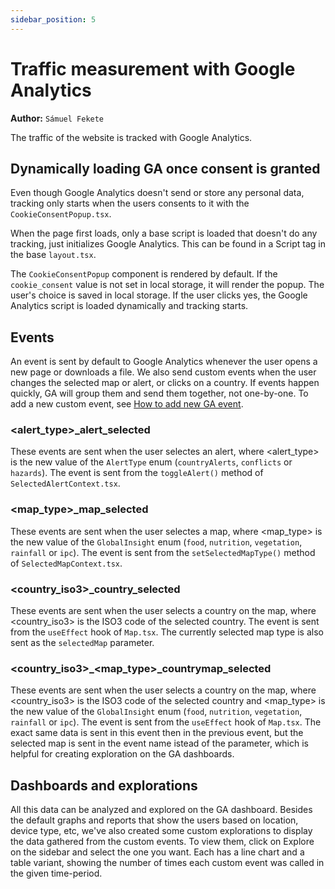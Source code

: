 ```yaml
---
sidebar_position: 5
---
```


# Traffic measurement with Google Analytics

**Author:** `Sámuel Fekete`

The traffic of the website is tracked with Google Analytics.

## Dynamically loading GA once consent is granted

Even though Google Analytics doesn't send or store any personal data, tracking only starts when the users consents to it with the `CookieConsentPopup.tsx`.

When the page first loads, only a base script is loaded that doesn't do any tracking, just initializes Google Analytics. This can be found in a Script tag in the base `layout.tsx`.

The `CookieConsentPopup` component is rendered by default. If the `cookie_consent` value is not set in local storage, it will render the popup. The user's choice is saved in local storage. If the user clicks yes, the Google Analytics script is loaded dynamically and tracking starts.

## Events

An event is sent by default to Google Analytics whenever the user opens a new page or downloads a file. We also send custom events when the user changes the selected map or alert, or clicks on a country. If events happen quickly, GA will group them and send them together, not one-by-one. To add a new custom event, see [How to add new GA event](/docs/how_to/how_to_add_ga_event).

### \<alert_type>_alert_selected

These events are sent when the user selectes an alert, where \<alert_type> is the new value of the `AlertType` enum (`countryAlerts`, `conflicts` or `hazards`). The event is sent from the `toggleAlert()` method of `SelectedAlertContext.tsx`.

### \<map_type>_map_selected

These events are sent when the user selectes a map, where \<map_type> is the new value of the `GlobalInsight` enum (`food`, `nutrition`, `vegetation`, `rainfall` or `ipc`). The event is sent from the `setSelectedMapType()` method of `SelectedMapContext.tsx`.

### \<country_iso3>_country_selected
These events are sent when the user selects a country on the map, where \<country_iso3> is the ISO3 code of the selected country. The event is sent from the `useEffect` hook of `Map.tsx`. The currently selected map type is also sent as the `selectedMap` parameter.

### \<country_iso3>_\<map_type>_countrymap_selected
These events are sent when the user selects a country on the map, where \<country_iso3> is the ISO3 code of the selected country and \<map_type> is the new value of the `GlobalInsight` enum (`food`, `nutrition`, `vegetation`, `rainfall` or `ipc`). The event is sent from the `useEffect` hook of `Map.tsx`. The exact same data is sent in this event then in the previous event, but the selected map is sent in the event name istead of the parameter, which is helpful for creating exploration on the GA dashboards.

## Dashboards and explorations

All this data can be analyzed and explored on the GA dashboard. Besides the default graphs and reports that show the users based on location, device type, etc, we've also created some custom explorations to display the data gathered from the custom events. To view them, click on Explore on the sidebar and select the one you want. Each has a line chart and a table variant, showing the number of times each custom event was called in the given time-period.